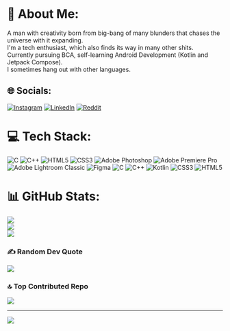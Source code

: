 # 💫 About Me:
A man with creativity born from big-bang of many blunders that chases the universe with it expanding.<br>I'm a tech enthusiast, which also finds its way in many other shits.<br>Currently pursuing BCA, self-learning Android Development (Kotlin and Jetpack Compose).<br>I sometimes hang out with other languages.


## 🌐 Socials:
[![Instagram](https://img.shields.io/badge/Instagram-%23E4405F.svg?logo=Instagram&logoColor=white)](https://instagram.com/shrigiri008) [![LinkedIn](https://img.shields.io/badge/LinkedIn-%230077B5.svg?logo=linkedin&logoColor=white)](https://linkedin.com/in/shrigiri-patil-740a89240) [![Reddit](https://img.shields.io/badge/Reddit-%23FF4500.svg?logo=Reddit&logoColor=white)](https://reddit.com/user/shader008) 

# 💻 Tech Stack:
![C](https://img.shields.io/badge/c-%2300599C.svg?style=for-the-badge&logo=c&logoColor=white) ![C++](https://img.shields.io/badge/c++-%2300599C.svg?style=for-the-badge&logo=c%2B%2B&logoColor=white) ![HTML5](https://img.shields.io/badge/html5-%23E34F26.svg?style=for-the-badge&logo=html5&logoColor=white) ![CSS3](https://img.shields.io/badge/css3-%231572B6.svg?style=for-the-badge&logo=css3&logoColor=white) ![Adobe Photoshop](https://img.shields.io/badge/adobe%20photoshop-%2331A8FF.svg?style=for-the-badge&logo=adobe%20photoshop&logoColor=white) ![Adobe Premiere Pro](https://img.shields.io/badge/Adobe%20Premiere%20Pro-9999FF.svg?style=for-the-badge&logo=Adobe%20Premiere%20Pro&logoColor=white) ![Adobe Lightroom Classic](https://img.shields.io/badge/Adobe%20Lightroom%20Classic-31A8FF.svg?style=for-the-badge&logo=Adobe%20Lightroom%20Classic&logoColor=white) ![Figma](https://img.shields.io/badge/figma-%23F24E1E.svg?style=for-the-badge&logo=figma&logoColor=white) ![C](https://img.shields.io/badge/c-%2300599C.svg?style=for-the-badge&logo=c&logoColor=white) ![C++](https://img.shields.io/badge/c++-%2300599C.svg?style=for-the-badge&logo=c%2B%2B&logoColor=white) ![Kotlin](https://img.shields.io/badge/kotlin-%237F52FF.svg?style=for-the-badge&logo=kotlin&logoColor=white) ![CSS3](https://img.shields.io/badge/css3-%231572B6.svg?style=for-the-badge&logo=css3&logoColor=white) ![HTML5](https://img.shields.io/badge/html5-%23E34F26.svg?style=for-the-badge&logo=html5&logoColor=white)
# 📊 GitHub Stats:
![](https://github-readme-stats.vercel.app/api?username=BosadBillaHun&theme=blue-green&hide_border=false&include_all_commits=false&count_private=false)<br/>
![](https://github-readme-streak-stats.herokuapp.com/?user=BosadBillaHun&theme=blue-green&hide_border=false)<br/>
![](https://github-readme-stats.vercel.app/api/top-langs/?username=BosadBillaHun&theme=blue-green&hide_border=false&include_all_commits=false&count_private=false&layout=compact)

### ✍️ Random Dev Quote
![](https://quotes-github-readme.vercel.app/api?type=horizontal&theme=gruvbox)

### 🔝 Top Contributed Repo
![](https://github-contributor-stats.vercel.app/api?username=BosadBillaHun&limit=5&theme=bear&combine_all_yearly_contributions=true)

---
[![](https://visitcount.itsvg.in/api?id=BosadBillaHun&icon=3&color=1)](https://visitcount.itsvg.in)

<!-- Proudly created with GPRM ( https://gprm.itsvg.in ) -->
